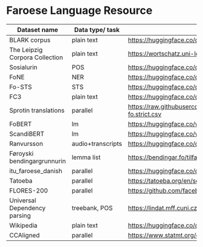 # Faroese Language Resource

| Dataset name                   | Data type/ task |  Source/Link                                                                                                                  |
| ------------------------------ | --------------- |  ---------------------------------------------------------------------------------------------------------------------------- |
| BLARK corpus                   | plain text      |  https://huggingface.co/datasets/barbaroo/Faroese_BLARK_small |
| The Leipzig Corpora Collection | plain text      |  https://wortschatz.uni-leipzig.de/en/download/Faroese                |
| Sosialurin                     | POS             | https://huggingface.co/datasets/vesteinn/sosialurin-faroese-pos                                                              |
| FoNE                           | NER             | https://huggingface.co/datasets/vesteinn/sosialurin-faroese-ner                                                              |
| Fo-STS                         | STS             | https://huggingface.co/datasets/vesteinn/faroese-sts                                                                         |
| FC3                            | plain text      | https://huggingface.co/datasets/vesteinn/FC3                                                                                 |
| Sprotin translations           | parallel        | https://raw.githubusercontent.com/Sprotin/translations/main/sentences_en-fo.strict.csv                                       |
| FoBERT                         | lm              | https://huggingface.co/vesteinn/FoBERT                                                                                       |
| ScandiBERT                     | lm              | https://huggingface.co/vesteinn/ScandiBERT                                                                                   |
| Ranvursson                     | audio+transcripts                 | https://huggingface.co/datasets/carlosdanielhernandezmena/ravnursson_asr                                                                                                                             |
| Føroyski bendingargrunnurin    | lemma list                | https://bendingar.fo/tilfar/                                                                                                                             |
| itu_faroese_danish |    parallel             | https://huggingface.co/datasets/strombergnlp/itu_faroese_danish                                                                                                                           |
| Tatoeba                               |   parallel              | https://tatoeba.org/en/sentences/show_all_in/fao/none                                                                                               |
|  FLORES-200  |   parallel       | https://github.com/facebookresearch/flores/tree/main/flores200                                                                                                                    |
| Universal Dependency parsing    | treebank, POS | https://lindat.mff.cuni.cz/repository/xmlui/handle/11234/1-5150                                                              |
| Wikipedia    | plain text | https://huggingface.co/datasets/wikipedia                                                             |
| CCAligned    | parallel | https://www.statmt.org/cc-aligned/                                                             |
